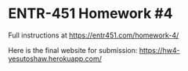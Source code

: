 # ENTR-451 Homework #4

Full instructions at https://entr451.com/homework-4/

Here is the final website for submission: https://hw4-yesutoshaw.herokuapp.com/